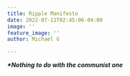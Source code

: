 ```yaml
---
title: Ripple Manifesto
date: 2022-07-11T02:45:06-04:00
image: ''
feature_image: ''
author: Michael G

---
```

**_*Nothing to do with the communist one_**